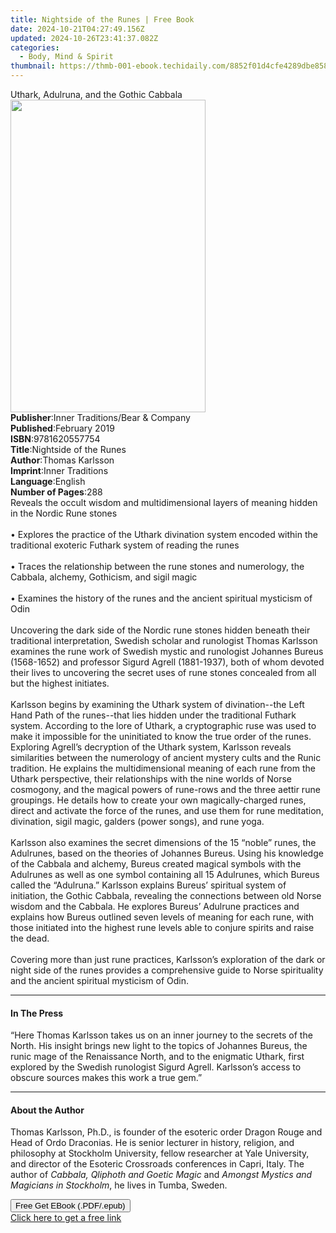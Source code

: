```yaml
---
title: Nightside of the Runes | Free Book
date: 2024-10-21T04:27:49.156Z
updated: 2024-10-26T23:41:37.082Z
categories:
  - Body, Mind & Spirit
thumbnail: https://thmb-001-ebook.techidaily.com/8852f01d4cfe4289dbe8586a66ce8617ada3584dd9b0197359ca87a1ebf10668.jpg
---
```

<main id="book-container">
  <div class="flex flex-col">
    <div class="book-brief flex-1 py-6 px-4 sm:p-6 md:py-10 md:px-8">
      <!-- brief-->
      <div class="book-brief-main">
        Uthark, Adulruna, and the Gothic Cabbala
      </div>
    </div>
    <div
      class="book-meta-info flex-1 grid gap-4 col-start-1 col-end-3 row-start-1 sm:mb-6 sm:grid-cols-4 lg:gap-6 lg:col-start-2 lg:row-end-6 lg:row-span-6 lg:mb-0"
    >
      <div
        class="book-meta-info-left place-content-center mt-4 p-4 text-sm leading-6 col-start-2 col-span-2 dark:text-slate-400"
      >
        <img
          class="w-full h-500 object-cover rounded-lg sm:h-255 sm:col-span-2 lg:col-span-full"
          src="https://img-001-ebook.techidaily.com/5dc8b9d400fd37bdaa4a4e100a29dec84c825738a0703f76edf57a572f9ff8a7.jpg"
          alt=""
          width="312"
          height="500"
        />
      </div>
      <div
        class="book-meta-info-right mt-2 col-start-1 row-start-2 col-span-3 self-center"
      >
        <!-- meta data  -->
        <div class="flex flex-col px-4 md:px-8">
          <div class="flex-1">
            <strong>Publisher</strong>:<span class="px-2"
              >Inner Traditions/Bear &amp; Company</span
            >
          </div>
          <div class="flex-1">
            <strong>Published</strong>:<span class="px-2">February 2019</span>
          </div>
          <div class="flex-1">
            <strong>ISBN</strong>:<span class="px-2">9781620557754</span>
          </div>
          <div class="flex-1">
            <strong>Title</strong>:<span class="px-2"
              >Nightside of the Runes</span
            >
          </div>
          <div class="flex-1">
            <strong>Author</strong>:<span class="px-2">Thomas Karlsson</span>
          </div>
          <div class="flex-1">
            <strong>Imprint</strong>:<span class="px-2">Inner Traditions</span>
          </div>
          <div class="flex-1">
            <strong>Language</strong>:<span class="px-2">English</span>
          </div>
          <div class="flex-1">
            <strong>Number of Pages</strong>:<span class="px-2">288</span>
          </div>
        </div>
      </div>
    </div>
    <div class="book-description flex-1 py-6 px-4 sm:p-6 md:py-10 md:px-8">
      <div class="book-description-main">
        <div accordion-content="" id="description">
          Reveals the occult wisdom and multidimensional layers of meaning
          hidden in the Nordic Rune stones <br /><br />• Explores the practice
          of the Uthark divination system encoded within the traditional
          exoteric Futhark system of reading the runes <br /><br />• Traces the
          relationship between the rune stones and numerology, the Cabbala,
          alchemy, Gothicism, and sigil magic <br /><br />• Examines the history
          of the runes and the ancient spiritual mysticism of Odin
          <br /><br />Uncovering the dark side of the Nordic rune stones hidden
          beneath their traditional interpretation, Swedish scholar and
          runologist Thomas Karlsson examines the rune work of Swedish mystic
          and runologist Johannes Bureus (1568-1652) and professor Sigurd Agrell
          (1881-1937), both of whom devoted their lives to uncovering the secret
          uses of rune stones concealed from all but the highest initiates.
          <br /><br />Karlsson begins by examining the Uthark system of
          divination--the Left Hand Path of the runes--that lies hidden under
          the traditional Futhark system. According to the lore of Uthark, a
          cryptographic ruse was used to make it impossible for the uninitiated
          to know the true order of the runes. Exploring Agrell’s decryption of
          the Uthark system, Karlsson reveals similarities between the
          numerology of ancient mystery cults and the Runic tradition. He
          explains the multidimensional meaning of each rune from the Uthark
          perspective, their relationships with the nine worlds of Norse
          cosmogony, and the magical powers of rune-rows and the three aettir
          rune groupings. He details how to create your own magically-charged
          runes, direct and activate the force of the runes, and use them for
          rune meditation, divination, sigil magic, galders (power songs), and
          rune yoga. <br /><br />Karlsson also examines the secret dimensions of
          the 15 “noble” runes, the Adulrunes, based on the theories of Johannes
          Bureus. Using his knowledge of the Cabbala and alchemy, Bureus created
          magical symbols with the Adulrunes as well as one symbol containing
          all 15 Adulrunes, which Bureus called the “Adulruna.” Karlsson
          explains Bureus’ spiritual system of initiation, the Gothic Cabbala,
          revealing the connections between old Norse wisdom and the Cabbala. He
          explores Bureus’ Adulrune practices and explains how Bureus outlined
          seven levels of meaning for each rune, with those initiated into the
          highest rune levels able to conjure spirits and raise the dead.
          <br /><br />Covering more than just rune practices, Karlsson’s
          exploration of the dark or night side of the runes provides a
          comprehensive guide to Norse spirituality and the ancient spiritual
          mysticism of Odin.
        </div>
        <div class="accordion-fader"></div>
      </div>
    </div>
    <div class="book-excerpts flex-1 py-6 px-4 sm:p-6 md:py-10 md:px-8">
      <!-- excerpts-->
      <div class="book-excerpts-main">
        <hr />
        <h4 class="placeholder placeholder-heading">
          <span>In The Press</span>
        </h4>
        <p>
          “Here Thomas Karlsson takes us on an inner journey to the secrets of
          the North. His insight brings new light to the topics of Johannes
          Bureus, the runic mage of the Renaissance North, and to the enigmatic
          Uthark, first explored by the Swedish runologist Sigurd Agrell.
          Karlsson’s access to obscure sources makes this work a true gem.”
        </p>
      </div>
    </div>
    <div class="book-about-author flex-1 py-6 px-4 sm:p-6 md:py-10 md:px-8">
      <!-- about author-->
      <div class="book-main-author-main">
        <hr />
        <h4 class="placeholder placeholder-heading">
          <span>About the Author</span>
        </h4>
        <p>
          Thomas Karlsson, Ph.D., is founder of the esoteric order Dragon Rouge
          and Head of Ordo Draconias. He is senior lecturer in history,
          religion, and philosophy at Stockholm University, fellow researcher at
          Yale University, and director of the Esoteric Crossroads conferences
          in Capri, Italy. The author of
          <i>Cabbala, Qliphoth and Goetic Magic</i> and
          <i>Amongst Mystics and Magicians in Stockholm</i>, he lives in Tumba,
          Sweden.
        </p>
      </div>
    </div>
    <div class="book-free-get flex-1 py-6 px-4 sm:p-6 md:py-10 md:px-8">
      <button
        id="btn-free-get"
        class="bg-blue-500 hover:bg-blue-700 text-white font-bold py-2 px-4 rounded"
      >
        Free Get EBook (.PDF/.epub)
      </button>
      <div id="countdown-display" class="px-2 text-lg mt-2"></div>
      <a
        id="free-link"
        class="hidden bg-blue-500 hover:bg-blue-700 text-white font-bold py-2 px-4 rounded"
        href="https://www.ebooks.com/en-us/book/96164927/nightside-of-the-runes/thomas-karlsson/"
        target="_blank"
        >Click here to get a free link</a
      >
    </div>
    <script>
      let countdownTime = 0;
      let countdownInterval = null;
      document
        .getElementById('btn-free-get')
        .addEventListener('click', startCountdown);
      function startCountdown() {
        countdownTime = new Date().getTime() + 60000 * 3;
        countdownInterval = setInterval(updateCountdown, 1000);
        document.getElementById('btn-free-get').disabled = true;
        document
          .getElementById('btn-free-get')
          .classList.add('bg-gray-500', 'cursor-not-allowed');
      }
      function updateCountdown() {
        let currentTime = new Date().getTime();
        let timeLeft = countdownTime - currentTime;
        let secondsLeft = Math.floor(timeLeft / 1000);
        document.getElementById('countdown-display').innerHTML =
          `Remaining time: ${secondsLeft} seconds.`;
        if (secondsLeft <= 0) {
          clearInterval(countdownInterval);
          document.getElementById('btn-free-get').classList.add('hidden');
          document.getElementById('free-link').classList.remove('hidden');
          document.getElementById('countdown-display').innerHTML = '';
        }
      }
    </script>
  </div>
</main>

<ins class="adsbygoogle"
      style="display:block"
      data-ad-client="ca-pub-7571918770474297"
      data-ad-slot="8358498916"
      data-ad-format="auto"
      data-full-width-responsive="true"></ins>
    
